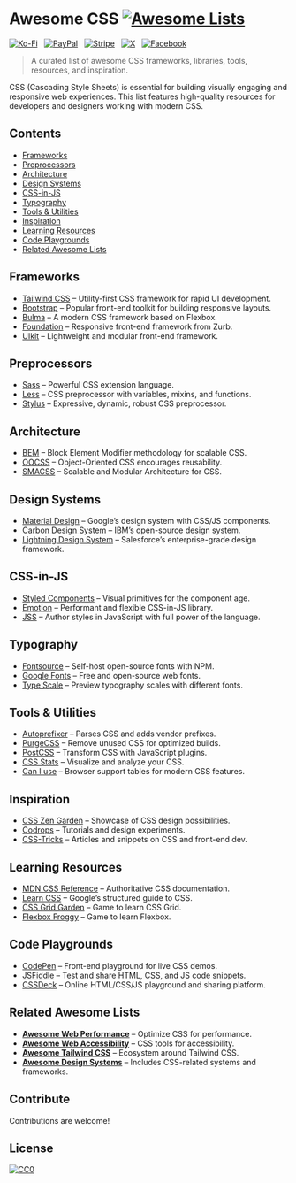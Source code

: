 # Awesome CSS [![Awesome Lists](https://srv-cdn.himpfen.io/badges/awesome-lists/awesomelists-flat.svg)](https://github.com/awesomelistsio/awesome)

[![Ko-Fi](https://srv-cdn.himpfen.io/badges/kofi/kofi-flat.svg)](https://ko-fi.com/awesomelists) &nbsp; [![PayPal](https://srv-cdn.himpfen.io/badges/paypal/paypal-flat.svg)](https://www.paypal.com/donate/?hosted_button_id=3LLKRXJU44EJJ) &nbsp; [![Stripe](https://srv-cdn.himpfen.io/badges/stripe/stripe-flat.svg)](https://tinyurl.com/e8ymxdw3) &nbsp; [![X](https://srv-cdn.himpfen.io/badges/twitter/twitter-flat.svg)](https://x.com/ListsAwesome) &nbsp; [![Facebook](https://srv-cdn.himpfen.io/badges/facebook-pages/facebook-pages-flat.svg)](https://www.facebook.com/awesomelists)

> A curated list of awesome CSS frameworks, libraries, tools, resources, and inspiration.

CSS (Cascading Style Sheets) is essential for building visually engaging and responsive web experiences. This list features high-quality resources for developers and designers working with modern CSS.

## Contents

- [Frameworks](#frameworks)
- [Preprocessors](#preprocessors)
- [Architecture](#architecture)
- [Design Systems](#design-systems)
- [CSS-in-JS](#css-in-js)
- [Typography](#typography)
- [Tools & Utilities](#tools--utilities)
- [Inspiration](#inspiration)
- [Learning Resources](#learning-resources)
- [Code Playgrounds](#code-playgrounds)
- [Related Awesome Lists](#related-awesome-lists)

## Frameworks

- [Tailwind CSS](https://tailwindcss.com/) – Utility-first CSS framework for rapid UI development.
- [Bootstrap](https://getbootstrap.com/) – Popular front-end toolkit for building responsive layouts.
- [Bulma](https://bulma.io/) – A modern CSS framework based on Flexbox.
- [Foundation](https://get.foundation/) – Responsive front-end framework from Zurb.
- [UIkit](https://getuikit.com/) – Lightweight and modular front-end framework.

## Preprocessors

- [Sass](https://sass-lang.com/) – Powerful CSS extension language.
- [Less](https://lesscss.org/) – CSS preprocessor with variables, mixins, and functions.
- [Stylus](https://stylus-lang.com/) – Expressive, dynamic, robust CSS preprocessor.

## Architecture

- [BEM](https://en.bem.info/) – Block Element Modifier methodology for scalable CSS.
- [OOCSS](http://oocss.org/) – Object-Oriented CSS encourages reusability.
- [SMACSS](https://smacss.com/) – Scalable and Modular Architecture for CSS.

## Design Systems

- [Material Design](https://m3.material.io/) – Google’s design system with CSS/JS components.
- [Carbon Design System](https://carbondesignsystem.com/) – IBM’s open-source design system.
- [Lightning Design System](https://www.lightningdesignsystem.com/) – Salesforce’s enterprise-grade design framework.

## CSS-in-JS

- [Styled Components](https://styled-components.com/) – Visual primitives for the component age.
- [Emotion](https://emotion.sh/docs/introduction) – Performant and flexible CSS-in-JS library.
- [JSS](https://cssinjs.org/) – Author styles in JavaScript with full power of the language.

## Typography

- [Fontsource](https://fontsource.org/) – Self-host open-source fonts with NPM.
- [Google Fonts](https://fonts.google.com/) – Free and open-source web fonts.
- [Type Scale](https://type-scale.com/) – Preview typography scales with different fonts.

## Tools & Utilities

- [Autoprefixer](https://github.com/postcss/autoprefixer) – Parses CSS and adds vendor prefixes.
- [PurgeCSS](https://purgecss.com/) – Remove unused CSS for optimized builds.
- [PostCSS](https://postcss.org/) – Transform CSS with JavaScript plugins.
- [CSS Stats](https://cssstats.com/) – Visualize and analyze your CSS.
- [Can I use](https://caniuse.com/) – Browser support tables for modern CSS features.

## Inspiration

- [CSS Zen Garden](http://www.csszengarden.com/) – Showcase of CSS design possibilities.
- [Codrops](https://tympanus.net/codrops/) – Tutorials and design experiments.
- [CSS-Tricks](https://css-tricks.com/) – Articles and snippets on CSS and front-end dev.

## Learning Resources

- [MDN CSS Reference](https://developer.mozilla.org/en-US/docs/Web/CSS/Reference) – Authoritative CSS documentation.
- [Learn CSS](https://web.dev/learn/css/) – Google’s structured guide to CSS.
- [CSS Grid Garden](https://cssgridgarden.com/) – Game to learn CSS Grid.
- [Flexbox Froggy](https://flexboxfroggy.com/) – Game to learn Flexbox.

## Code Playgrounds

- [CodePen](https://codepen.io/) – Front-end playground for live CSS demos.
- [JSFiddle](https://jsfiddle.net/) – Test and share HTML, CSS, and JS code snippets.
- [CSSDeck](http://cssdeck.com/) – Online HTML/CSS/JS playground and sharing platform.

## Related Awesome Lists

- **[Awesome Web Performance](https://github.com/awesomelistsio/awesome-wpo)** – Optimize CSS for performance.
- **[Awesome Web Accessibility](https://github.com/awesomelistsio/awesome-web-accessibility)** – CSS tools for accessibility.
- **[Awesome Tailwind CSS](https://github.com/awesomelistsio/awesome-tailwindcss)** – Ecosystem around Tailwind CSS.
- **[Awesome Design Systems](https://github.com/awesomelistsio/awesome-design-systems)** – Includes CSS-related systems and frameworks.
  
## Contribute

Contributions are welcome!

## License

[![CC0](https://mirrors.creativecommons.org/presskit/buttons/88x31/svg/by-sa.svg)](http://creativecommons.org/licenses/by-sa/4.0/)
